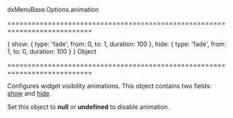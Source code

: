 <!--id-->dxMenuBase.Options.animation<!--/id-->
===========================================================================
<!--default-->{ show: { type: 'fade', from: 0, to: 1, duration: 100 }, hide: { type: 'fade', from: 1, to: 0, duration: 100 } }<!--/default-->
<!--type-->Object<!--/type-->
===========================================================================

<!--shortDescription-->
Configures widget visibility animations. This object contains two fields: [show]({basewidgetpath}/Configuration/animation/#show) and [hide]({basewidgetpath}/Configuration/animation/#hide).
<!--/shortDescription-->

<!--fullDescription-->
Set this object to **null** or **undefined** to disable animation.
<!--/fullDescription-->